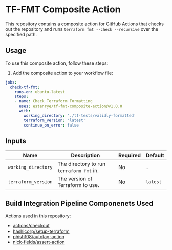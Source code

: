 # TF-FMT Composite Action

This repository contains a composite action for GitHub Actions that checks out the repository and runs `terraform fmt --check --recursive`
over the specified path.

## Usage

To use this composite action, follow these steps:

1. Add the composite action to your workflow file:

```yaml
jobs:
  check-tf-fmt:
    runs-on: ubuntu-latest
    steps:
    - name: Check Terraform Formatting
      uses: estenrye/tf-fmt-composite-action@v1.0.0
      with:
        working_directory: './tf-tests/validly-formatted'
        terraform_version: 'latest'
        continue_on_error: false
```

## Inputs

| Name | Description | Required | Default |
|------|-------------|----------|---------|
| `working_directory` | The directory to run `terraform fmt` in. | No | `.` |
| `terraform_version` | The version of Terraform to use. | No | `latest` |

## Build Integration Pipeline Componenets Used

Actions used in this repository:
- [actions/checkout](https://github.com/marketplace/actions/checkout)
- [hashicorp/setup-terraform](https://github.com/marketplace/actions/hashicorp-setup-terraform)
- [phish108/autotag-action](https://github.com/marketplace/actions/autotag)
- [nick-fields/assert-action](https://github.com/marketplace/actions/assert-action)